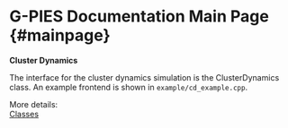 G-PIES Documentation Main Page                         {#mainpage}
============

**Cluster Dynamics**

The interface for the cluster dynamics simulation is the ClusterDynamics class. An example
frontend is shown in `example/cd_example.cpp`.

More details:  
  [Classes](annotated.html)